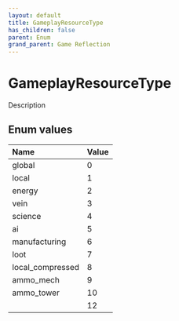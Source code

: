 ```yaml
---
layout: default
title: GameplayResourceType
has_children: false
parent: Enum
grand_parent: Game Reflection
---
```

# GameplayResourceType
Description 

## Enum values

| Name | Value |
|:----------|:--------------|
| global | 0 |
| local | 1 |
| energy | 2 |
| vein | 3 |
| science | 4 |
| ai | 5 |
| manufacturing | 6 |
| loot | 7 |
| local_compressed | 8 |
| ammo_mech | 9 |
| ammo_tower | 10 |
|  | 12 |

